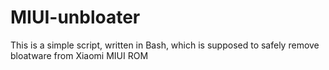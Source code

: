 # MIUI-unbloater

This is a simple script, written in Bash, which is supposed to safely remove bloatware from Xiaomi MIUI ROM
